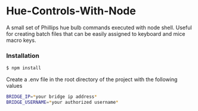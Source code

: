 # Hue-Controls-With-Node

A small set of Phillips hue bulb commands executed with node shell. Useful for creating batch files that can be easily assigned to keyboard and mice macro keys.

### Installation

```sh
$ npm install
```

Create a .env file in the root directory of the project with the following values

```sh
BRIDGE_IP=*your bridge ip address*
BRIDGE_USERNAME=*your authorized username*
```
